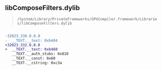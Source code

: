 ## libComposeFilters.dylib

> `/System/Library/PrivateFrameworks/GPUCompiler.framework/Libraries/libComposeFilters.dylib`

```diff

-32023.330.0.0.0
-  __TEXT.__text: 0xb404
+32023.332.0.0.0
+  __TEXT.__text: 0xb460
   __TEXT.__auth_stubs: 0x810
   __TEXT.__const: 0x60
   __TEXT.__cstring: 0xc3a

```
